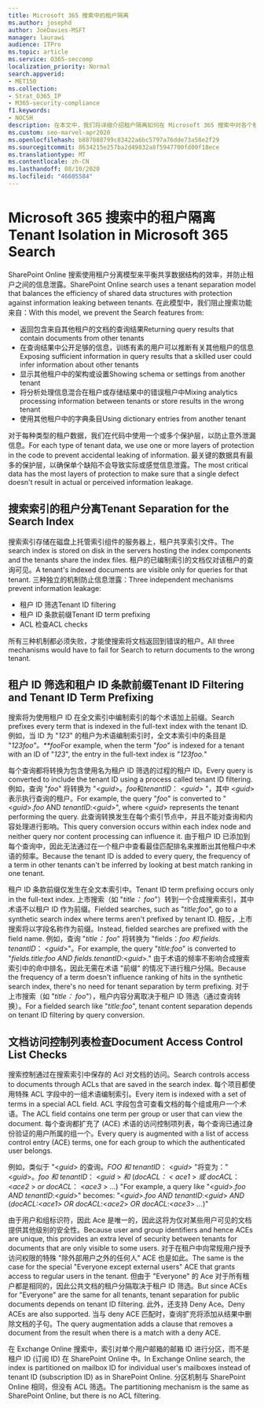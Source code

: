 ```yaml
---
title: Microsoft 365 搜索中的租户隔离
ms.author: josephd
author: JoeDavies-MSFT
manager: laurawi
audience: ITPro
ms.topic: article
ms.service: O365-seccomp
localization_priority: Normal
search.appverid:
- MET150
ms.collection:
- Strat_O365_IP
- M365-security-compliance
f1.keywords:
- NOCSH
description: 在本文中，我们将详细介绍租户隔离如何在 Microsoft 365 搜索中对各个租户数据进行工作。
ms.custom: seo-marvel-apr2020
ms.openlocfilehash: b887088799c83422a6bc5797a76dde73a58e2f29
ms.sourcegitcommit: 8634215e257ba2d49832a8f5947700fd00f18ece
ms.translationtype: MT
ms.contentlocale: zh-CN
ms.lasthandoff: 08/10/2020
ms.locfileid: "46605584"
---
```

# <a name="tenant-isolation-in-microsoft-365-search"></a><span data-ttu-id="faed6-103">Microsoft 365 搜索中的租户隔离</span><span class="sxs-lookup"><span data-stu-id="faed6-103">Tenant Isolation in Microsoft 365 Search</span></span>

<span data-ttu-id="faed6-104">SharePoint Online 搜索使用租户分离模型来平衡共享数据结构的效率，并防止租户之间的信息泄露。</span><span class="sxs-lookup"><span data-stu-id="faed6-104">SharePoint Online search uses a tenant separation model that balances the efficiency of shared data structures with protection against information leaking between tenants.</span></span> <span data-ttu-id="faed6-105">在此模型中，我们阻止搜索功能来自：</span><span class="sxs-lookup"><span data-stu-id="faed6-105">With this model, we prevent the Search features from:</span></span>

- <span data-ttu-id="faed6-106">返回包含来自其他租户的文档的查询结果</span><span class="sxs-lookup"><span data-stu-id="faed6-106">Returning query results that contain documents from other tenants</span></span>
- <span data-ttu-id="faed6-107">在查询结果中公开足够的信息，训练有素的用户可以推断有关其他租户的信息</span><span class="sxs-lookup"><span data-stu-id="faed6-107">Exposing sufficient information in query results that a skilled user could infer information about other tenants</span></span>
- <span data-ttu-id="faed6-108">显示其他租户中的架构或设置</span><span class="sxs-lookup"><span data-stu-id="faed6-108">Showing schema or settings from another tenant</span></span>
- <span data-ttu-id="faed6-109">将分析处理信息混合在租户或存储结果中的错误租户中</span><span class="sxs-lookup"><span data-stu-id="faed6-109">Mixing analytics processing information between tenants or store results in the wrong tenant</span></span>
- <span data-ttu-id="faed6-110">使用其他租户中的字典条目</span><span class="sxs-lookup"><span data-stu-id="faed6-110">Using dictionary entries from another tenant</span></span>

<span data-ttu-id="faed6-111">对于每种类型的租户数据，我们在代码中使用一个或多个保护层，以防止意外泄漏信息。</span><span class="sxs-lookup"><span data-stu-id="faed6-111">For each type of tenant data, we use one or more layers of protection in the code to prevent accidental leaking of information.</span></span> <span data-ttu-id="faed6-112">最关键的数据具有最多的保护层，以确保单个缺陷不会导致实际或感觉信息泄露。</span><span class="sxs-lookup"><span data-stu-id="faed6-112">The most critical data has the most layers of protection to make sure that a single defect doesn't result in actual or perceived information leakage.</span></span>

## <a name="tenant-separation-for-the-search-index"></a><span data-ttu-id="faed6-113">搜索索引的租户分离</span><span class="sxs-lookup"><span data-stu-id="faed6-113">Tenant Separation for the Search Index</span></span>

<span data-ttu-id="faed6-114">搜索索引存储在磁盘上托管索引组件的服务器上，租户共享索引文件。</span><span class="sxs-lookup"><span data-stu-id="faed6-114">The search index is stored on disk in the servers hosting the index components and the tenants share the index files.</span></span> <span data-ttu-id="faed6-115">租户的已编制索引的文档仅对该租户的查询可见。</span><span class="sxs-lookup"><span data-stu-id="faed6-115">A tenant's indexed documents are visible only for queries for that tenant.</span></span> <span data-ttu-id="faed6-116">三种独立的机制防止信息泄露：</span><span class="sxs-lookup"><span data-stu-id="faed6-116">Three independent mechanisms prevent information leakage:</span></span>

- <span data-ttu-id="faed6-117">租户 ID 筛选</span><span class="sxs-lookup"><span data-stu-id="faed6-117">Tenant ID filtering</span></span>
- <span data-ttu-id="faed6-118">租户 ID 条款前缀</span><span class="sxs-lookup"><span data-stu-id="faed6-118">Tenant ID term prefixing</span></span>
- <span data-ttu-id="faed6-119">ACL 检查</span><span class="sxs-lookup"><span data-stu-id="faed6-119">ACL checks</span></span>

<span data-ttu-id="faed6-120">所有三种机制都必须失败，才能使搜索将文档返回到错误的租户。</span><span class="sxs-lookup"><span data-stu-id="faed6-120">All three mechanisms would have to fail for Search to return documents to the wrong tenant.</span></span>

## <a name="tenant-id-filtering-and-tenant-id-term-prefixing"></a><span data-ttu-id="faed6-121">租户 ID 筛选和租户 ID 条款前缀</span><span class="sxs-lookup"><span data-stu-id="faed6-121">Tenant ID Filtering and Tenant ID Term Prefixing</span></span>

<span data-ttu-id="faed6-122">搜索将为使用租户 ID 在全文索引中编制索引的每个术语加上前缀。</span><span class="sxs-lookup"><span data-stu-id="faed6-122">Search prefixes every term that is indexed in the full-text index with the tenant ID.</span></span> <span data-ttu-id="faed6-123">例如，当 ID 为 "*123*" 的租户为术语编制索引时，全文本索引中的条目是 "*123foo"。\*\*foo*</span><span class="sxs-lookup"><span data-stu-id="faed6-123">For example, when the term "*foo*" is indexed for a tenant with an ID of "*123*", the entry in the full-text index is "*123foo.*"</span></span>

<span data-ttu-id="faed6-124">每个查询都将转换为包含使用名为租户 ID 筛选的过程的租户 ID。</span><span class="sxs-lookup"><span data-stu-id="faed6-124">Every query is converted to include the tenant ID using a process called tenant ID filtering.</span></span> <span data-ttu-id="faed6-125">例如，查询 "*foo*" 将转换为 "<*guid*>。*foo*和*tenantID*： <*guid*> "，其中 <*guid*> 表示执行查询的租户。</span><span class="sxs-lookup"><span data-stu-id="faed6-125">For example, the query "*foo*" is converted to "<*guid*>.*foo* AND *tenantID*:<*guid*>", where <*guid*> represents the tenant performing the query.</span></span> <span data-ttu-id="faed6-126">此查询转换发生在每个索引节点中，并且不能对查询和内容处理进行影响。</span><span class="sxs-lookup"><span data-stu-id="faed6-126">This query conversion occurs within each index node and neither query nor content processing can influence it.</span></span> <span data-ttu-id="faed6-127">由于租户 ID 已添加到每个查询中，因此无法通过在一个租户中查看最佳匹配排名来推断出其他租户中术语的频率。</span><span class="sxs-lookup"><span data-stu-id="faed6-127">Because the tenant ID is added to every query, the frequency of a term in other tenants can't be inferred by looking at best match ranking in one tenant.</span></span>

<span data-ttu-id="faed6-128">租户 ID 条款前缀仅发生在全文本索引中。</span><span class="sxs-lookup"><span data-stu-id="faed6-128">Tenant ID term prefixing occurs only in the full-text index.</span></span> <span data-ttu-id="faed6-129">上市搜索（如 "*title： foo*"）转到一个合成搜索索引，其中术语不以租户 ID 作为前缀。</span><span class="sxs-lookup"><span data-stu-id="faed6-129">Fielded searches, such as "*title:foo*", go to a synthetic search index where terms aren't prefixed by tenant ID.</span></span> <span data-ttu-id="faed6-130">相反，上市搜索将以字段名称作为前缀。</span><span class="sxs-lookup"><span data-stu-id="faed6-130">Instead, fielded searches are prefixed with the field name.</span></span> <span data-ttu-id="faed6-131">例如，查询 "*title： foo*" 将转换为 "fields：*foo 和 fields. tenantID*： <*guid*>"。</span><span class="sxs-lookup"><span data-stu-id="faed6-131">For example, the query "*title:foo*" is converted to "*fields.title:foo AND fields.tenantID*:<*guid*>."</span></span> <span data-ttu-id="faed6-132">由于术语的频率不影响合成搜索索引中的命中排名，因此无需在术语 "前缀" 的情况下进行租户分隔。</span><span class="sxs-lookup"><span data-stu-id="faed6-132">Because the frequency of a term doesn't influence ranking of hits in the synthetic search index, there's no need for tenant separation by term prefixing.</span></span> <span data-ttu-id="faed6-133">对于上市搜索（如 "*title： foo*"），租户内容分离取决于租户 ID 筛选（通过查询转换）。</span><span class="sxs-lookup"><span data-stu-id="faed6-133">For a fielded search like "*title:foo*", tenant content separation depends on tenant ID filtering by query conversion.</span></span>

## <a name="document-access-control-list-checks"></a><span data-ttu-id="faed6-134">文档访问控制列表检查</span><span class="sxs-lookup"><span data-stu-id="faed6-134">Document Access Control List Checks</span></span>

<span data-ttu-id="faed6-135">搜索控制通过在搜索索引中保存的 Acl 对文档的访问。</span><span class="sxs-lookup"><span data-stu-id="faed6-135">Search controls access to documents through ACLs that are saved in the search index.</span></span> <span data-ttu-id="faed6-136">每个项目都使用特殊 ACL 字段中的一组术语编制索引。</span><span class="sxs-lookup"><span data-stu-id="faed6-136">Every item is indexed with a set of terms in a special ACL field.</span></span> <span data-ttu-id="faed6-137">ACL 字段包含可查看文档的每个组或用户一个术语。</span><span class="sxs-lookup"><span data-stu-id="faed6-137">The ACL field contains one term per group or user that can view the document.</span></span> <span data-ttu-id="faed6-138">每个查询都扩充了 (ACE) 术语的访问控制项列表，每个查询已通过身份验证的用户所属的组一个。</span><span class="sxs-lookup"><span data-stu-id="faed6-138">Every query is augmented with a list of access control entry (ACE) terms, one for each group to which the authenticated user belongs.</span></span>

<span data-ttu-id="faed6-139">例如，类似于 "<*guid*> 的查询。*FOO 和 tenantID*： <*guid*> "将变为：" <*guid*>。*foo 和 tenantID*： <*guid* >  *和* (*docACL：* < *ace1* >  *或 docACL*： <*ace2* >  *or docACL*： <*ace3* >  *...*) "</span><span class="sxs-lookup"><span data-stu-id="faed6-139">For example, a query like "<*guid*>.*foo AND tenantID*:<*guid*>" becomes: "<*guid*>.*foo AND tenantID*:<*guid*> *AND* (*docACL:*<*ace1*> *OR docACL*:<*ace2*> *OR docACL*:<*ace3*> *...*)"</span></span>

<span data-ttu-id="faed6-140">由于用户和组标识符，因此 Ace 是唯一的，因此这将为仅对某些用户可见的文档提供其他级别的安全性。</span><span class="sxs-lookup"><span data-stu-id="faed6-140">Because user and group identifiers and hence ACEs are unique, this provides an extra level of security between tenants for documents that are only visible to some users.</span></span> <span data-ttu-id="faed6-141">对于在租户中向常规用户授予访问权限的特殊 "除外部用户之外的任何人" ACE 也是如此。</span><span class="sxs-lookup"><span data-stu-id="faed6-141">The same is the case for the special "Everyone except external users" ACE that grants access to regular users in the tenant.</span></span> <span data-ttu-id="faed6-142">但由于 "Everyone" 的 Ace 对于所有租户都是相同的，因此公共文档的租户分隔取决于租户 ID 筛选。</span><span class="sxs-lookup"><span data-stu-id="faed6-142">But since ACEs for "Everyone" are the same for all tenants, tenant separation for public documents depends on tenant ID filtering.</span></span> <span data-ttu-id="faed6-143">此外，还支持 Deny Ace。</span><span class="sxs-lookup"><span data-stu-id="faed6-143">Deny ACEs are also supported.</span></span> <span data-ttu-id="faed6-144">当与 deny ACE 匹配时，查询扩充将添加从结果中删除文档的子句。</span><span class="sxs-lookup"><span data-stu-id="faed6-144">The query augmentation adds a clause that removes a document from the result when there is a match with a deny ACE.</span></span>

<span data-ttu-id="faed6-145">在 Exchange Online 搜索中，索引对单个用户邮箱的邮箱 ID 进行分区，而不是租户 ID (订阅 ID) 在 SharePoint Online 中。</span><span class="sxs-lookup"><span data-stu-id="faed6-145">In Exchange Online search, the index is partitioned on mailbox ID for individual user's mailboxes instead of tenant ID (subscription ID) as in SharePoint Online.</span></span> <span data-ttu-id="faed6-146">分区机制与 SharePoint Online 相同，但没有 ACL 筛选。</span><span class="sxs-lookup"><span data-stu-id="faed6-146">The partitioning mechanism is the same as SharePoint Online, but there is no ACL filtering.</span></span>
